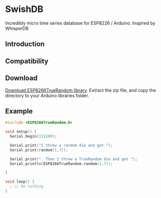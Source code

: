 # SwishDB
Incredibly micro time series database for ESP8226 / Arduino. Inspired by WhisperDB


## Introduction


## Compatibility

## Download

[Download ESP8266TrueRandom library](https://github.com/marvinroger/ESP8266TrueRandom/archive/master.zip). Extract the zip file, and copy the directory to your Arduino libraries folder.


## Example

```c++
#include <ESP8266TrueRandom.h>

void setup() {
  Serial.begin(115200);

  Serial.print("I threw a random die and got ");
  Serial.print(random(1,7));

  Serial.print(". Then I threw a TrueRandom die and got ");
  Serial.println(ESP8266TrueRandom.random(1,7));

}

void loop() {
  ; // Do nothing
}
```

